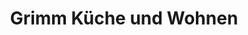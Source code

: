 ---
title: "Grimm Küche und Wohnen"
url: /freiburg-im-breisgau/grimm-kueche-und-wohnen/
shop: Möbel
---